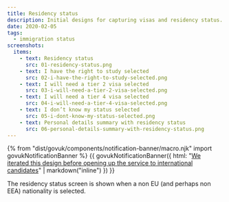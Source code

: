 ```yaml
---
title: Residency status
description: Initial designs for capturing visas and residency status.
date: 2020-02-05
tags:
  - immigration status
screenshots:
  items:
    - text: Residency status
      src: 01-residency-status.png
    - text: I have the right to study selected
      src: 02-i-have-the-right-to-study-selected.png
    - text: I will need a tier 2 visa selected
      src: 03-i-will-need-a-tier-2-visa-selected.png
    - text: I will need a tier 4 visa selected
      src: 04-i-will-need-a-tier-4-visa-selected.png
    - text: I don’t know my status selected
      src: 05-i-dont-know-my-status-selected.png
    - text: Personal details summary with residency status
      src: 06-personal-details-summary-with-residency-status.png
---
```


{% from "dist/govuk/components/notification-banner/macro.njk" import govukNotificationBanner %}
{{ govukNotificationBanner({
  html: "[We iterated this design before opening up the service to international candidates](/apply-for-teacher-training/international-candidates/#residency-and-visa-status)" | markdown("inline")
}) }}

The residency status screen is shown when a non EU (and perhaps non EEA) nationality is selected.

